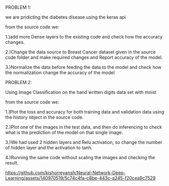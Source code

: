 PROBLEM 1:

we are pridicting the diabetes disease using the keras api

from the source code we:

1.)add more Dense layers to the existing code and check how the accuracy changes.

2.)Change the data source to Breast Cancer dataset given in the source code folder and make required changes and Report accuracy of the model.

3.)Normalize the data before feeding the data to the model and check how the normalization change the accuracy of the model

PROBLEM 2:

Using Image Classification on the hand written digits data set with mnist

from the source code we:

1.)Plot the loss and accuracy for both training data and validation data using the history object in the source code.

2.)Plot one of the images in the test data, and then do inferencing to check what is the prediction of the model on that single image.

3.)We had used 2 hidden layers and Relu activation, so change the number of hidden layer and the activation to tanh.

4.)Running the same code without scaling the images and checking the result.


https://github.com/kishorreyansh/Neural-Network-Deep-Learning/assets/140970519/5c74c4fa-c8be-443c-a245-f20cea9c7529



